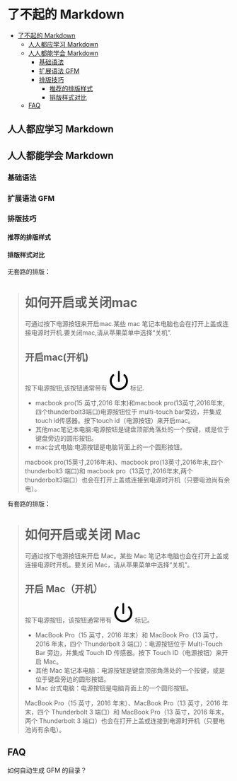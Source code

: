 # 了不起的 Markdown

<!-- TOC -->

- [了不起的 Markdown](#了不起的-markdown)
    - [人人都应学习 Markdown](#人人都应学习-markdown)
    - [人人都能学会 Markdown](#人人都能学会-markdown)
        - [基础语法](#基础语法)
        - [扩展语法 GFM](#扩展语法-gfm)
        - [排版技巧](#排版技巧)
            - [推荐的排版样式](#推荐的排版样式)
            - [排版样式对比](#排版样式对比)
    - [FAQ](#faq)

<!-- /TOC -->
## 人人都应学习 Markdown

## 人人都能学会 Markdown

### 基础语法

### 扩展语法 GFM

### 排版技巧

#### 推荐的排版样式

#### 排版样式对比

无套路的排版：

> # 如何开启或关闭mac
>
> 可通过按下电源按钮来开启mac.某些 mac 笔记本电脑也会在打开上盖或连接电源时开机.要关闭mac,请从苹果菜单中选择“关机”.
>
> ## 开启mac(开机)
>
> 按下电源按钮,该按钮通常带有 ![通用电源符号](imgs/power_symbol-icon.png) 标记.
>
> - macbook pro(15 英寸,2016 年末)和macbook pro(13英寸,2016年末,四个thunderbolt3端口)电源按钮位于 multi-touch bar旁边，并集成touch id传感器。按下touch id（电源按钮）来开启mac。
> - 其他mac笔记本电脑:电源按钮是键盘顶部角落处的一个按键，或是位于键盘旁边的圆形按钮。
> - mac台式电脑:电源按钮是电脑背面上的一个圆形按钮。
>
> macbook pro(15英寸,2016年末)、macbook pro(13英寸,2016年末,四个thunderbolt3 端口)和 macbook pro（13英寸,2016年末,两个thunderbolt3端口）也会在打开上盖或连接到电源时开机（只要电池尚有余电）。

有套路的排版：

> # 如何开启或关闭 Mac
>
> 可通过按下电源按钮来开启 Mac。某些 Mac 笔记本电脑也会在打开上盖或连接电源时开机。要关闭 Mac，请从苹果菜单中选择“关机”。
>
> ## 开启 Mac（开机）
>
> 按下电源按钮，该按钮通常带有 ![通用电源符号](imgs/power_symbol-icon.png) 标记。
>
> - MacBook Pro（15 英寸，2016 年末）和 MacBook Pro（13 英寸，2016 年末，四个 Thunderbolt 3 端口）：电源按钮位于 Multi-Touch Bar 旁边，并集成 Touch ID 传感器。按下 Touch ID（电源按钮）来开启 Mac。
> - 其他 Mac 笔记本电脑：电源按钮是键盘顶部角落处的一个按键，或是位于键盘旁边的圆形按钮。
> - Mac 台式电脑：电源按钮是电脑背面上的一个圆形按钮。
>
> MacBook Pro（15 英寸，2016 年末）、MacBook Pro（13 英寸，2016 年末，四个 Thunderbolt 3 端口）和 MacBook Pro（13 英寸，2016 年末，两个 Thunderbolt 3 端口）也会在打开上盖或连接到电源时开机（只要电池尚有余电）。


## FAQ

如何自动生成 GFM 的目录？